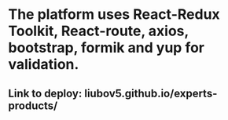 # The platform uses React-Redux Toolkit, React-route, axios, bootstrap, formik and yup for validation. 
## Link to deploy: liubov5.github.io/experts-products/
